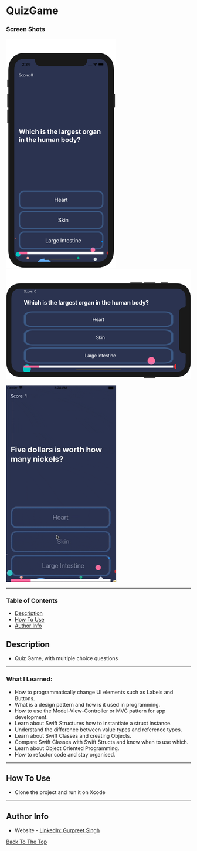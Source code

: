 # QuizGame
### Screen Shots

<img src="Github-Images/Img1.png" width="300"><img src="Github-Images/Img2.png" height="300">

<img src="Github-Images/Img3.gif" width="300">

---

### Table of Contents

- [Description](#description)
- [How To Use](#how-to-use)
- [Author Info](#author-info)

## Description

- Quiz Game, with multiple choice questions

---

### What I Learned:

- How to programmatically change UI elements such as Labels and Buttons.
- What is a design pattern and how is it used in programming.
- How to use the Model-View-Controller or MVC pattern for app development.
- Learn about Swift Structures how to instantiate a struct instance.
- Understand the difference between value types and reference types.
- Learn about Swift Classes and creating Objects.
- Compare Swift Classes with Swift Structs and know when to use which.
- Learn about Object Oriented Programming.
- How to refactor code and stay organised.

---

## How To Use

- Clone the project and run it on Xcode
---

## Author Info
- Website - [LinkedIn: Gurpreet Singh](https://www.linkedin.com/in/gurpreet-singh-a2651b107/)

[Back To The Top](#QuizGame)
